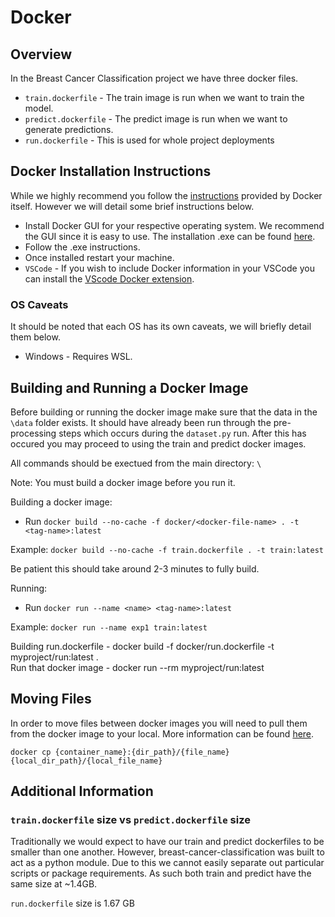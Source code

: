 # Docker 

## Overview
In the Breast Cancer Classification project we have three docker files.

- `train.dockerfile` - The train image is run when we want to train the model.
- `predict.dockerfile` - The predict image is run when we want to generate predictions.
- `run.dockerfile` - This is used for whole project deployments

## Docker Installation Instructions

While we highly recommend you follow the [instructions](https://docs.docker.com/get-started/get-docker/) provided by Docker itself. However we will detail some brief instructions below. 

- Install Docker GUI for your respective operating system. We recommend the GUI since it is easy to use.   The installation .exe can be found [here](https://docs.docker.com/get-started/get-docker/).
- Follow the .exe instructions. 
- Once installed restart your machine.
- `VSCode` - If you wish to include Docker information in your VSCode you can install the [VScode Docker extension](https://code.visualstudio.com/docs/containers/overview).


### OS Caveats

It should be noted that each OS has its own caveats, we will briefly detail them below.

- Windows - Requires WSL. 

## Building and Running a Docker Image

Before building or running the docker image make sure that the data in the `\data` folder exists. It should have already been run through the pre-processing steps which occurs during the `dataset.py` run. After this has occured you may proceed to using the train and predict docker images.

All commands should be exectued from the main directory: `\`

Note: You must build a docker image before you run it.

Building a docker image:
- Run `docker build --no-cache -f docker/<docker-file-name> . -t <tag-name>:latest`

Example: `docker build --no-cache -f train.dockerfile . -t train:latest`

Be patient this should take around 2-3 minutes to fully build.

Running:
- Run `docker run --name <name> <tag-name>:latest`  

Example: `docker run --name exp1 train:latest`

Building run.dockerfile - docker build -f docker/run.dockerfile -t myproject/run:latest .      
Run that docker image - docker run --rm myproject/run:latest


## Moving Files

In order to move files between docker images you will need to pull them from the docker image to your local. More information can be found [here](https://docs.docker.com/reference/cli/docker/container/cp/).

`docker cp {container_name}:{dir_path}/{file_name} {local_dir_path}/{local_file_name}`

## Additional Information

### `train.dockerfile` size vs `predict.dockerfile` size

Traditionally we would expect to have our train and predict dockerfiles to be smaller than one another. However, breast-cancer-classification was built to act as a python module. Due to this we cannot easily separate out particular scripts or package requirements. As such both train and predict have the same size at ~1.4GB.

`run.dockerfile` size is 1.67 GB
